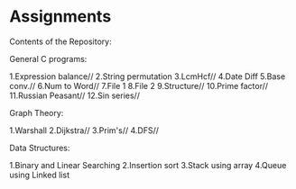 # Assignments

Contents of the Repository:

General C programs:

1.Expression balance//
2.String permutation
3.LcmHcf//
4.Date Diff
5.Base conv.//
6.Num to Word//
7.File 1
8.File 2
9.Structure//
10.Prime factor//
11.Russian Peasant//
12.Sin series//

Graph Theory:

1.Warshall
2.Dijkstra//
3.Prim's//
4.DFS//

Data Structures:

1.Binary and Linear Searching
2.Insertion sort
3.Stack using array
4.Queue using Linked list
